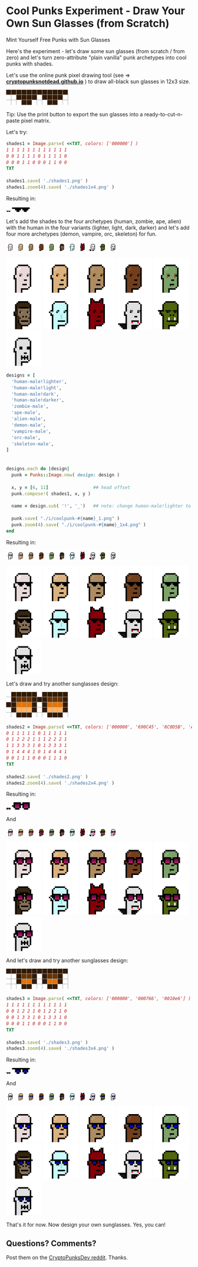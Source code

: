 # Cool Punks Experiment - Draw Your Own Sun Glasses (from Scratch)

Mint Yourself Free Punks with Sun Glasses


Here's the experiment - let's draw some sun glasses (from scratch / from zero)
and let's turn zero-attribute "plain vanilla" punk archetypes
into cool punks with shades.


Let's use the online punk pixel drawing tool (see => [**cryptopunksnotdead.github.io**](https://cryptopunksnotdead.github.io) )
to draw all-black sun glasses in 12x3 size.


![](i/pixel-shades1.png)

Tip: Use the print button to export the sun glasses into
a ready-to-cut-n-paste pixel matrix.


Let's try:

``` ruby
shades1 = Image.parse( <<TXT, colors: ['000000'] )
1 1 1 1 1 1 1 1 1 1 1 1
0 0 1 1 1 1 0 1 1 1 1 0
0 0 0 1 1 0 0 0 1 1 0 0
TXT

shades1.save( './shades1.png' )
shades1.zoom(4).save( './shades1x4.png' )
```

Resulting in:

![](i/shades1.png)
![](i/shades1x4.png)




Let's add the shades to the four archetypes
(human, zombie, ape, alien)  with the human in the four
variants (lighter, light, dark, darker)
and let's add four more archetypes
(demon, vampire, orc, skeleton) for fun.

![](i/design-human-male_lighter.png)
![](i/design-human-male_light.png)
![](i/design-human-male_dark.png)
![](i/design-human-male_darker.png)
![](i/design-zombie-male.png)
![](i/design-ape-male.png)
![](i/design-alien-male.png)
![](i/design-demon-male.png)
![](i/design-vampire-male.png)
![](i/design-orc-male.png)
![](i/design-skeleton-male.png)

![](i/design-human-male_lighterx4.png)
![](i/design-human-male_lightx4.png)
![](i/design-human-male_darkx4.png)
![](i/design-human-male_darkerx4.png)
![](i/design-zombie-malex4.png)
![](i/design-ape-malex4.png)
![](i/design-alien-malex4.png)
![](i/design-demon-malex4.png)
![](i/design-vampire-malex4.png)
![](i/design-orc-malex4.png)
![](i/design-skeleton-malex4.png)



``` ruby
designs = [
  'human-male!lighter',
  'human-male!light',
  'human-male!dark',
  'human-male!darker',
  'zombie-male',
  'ape-male',
  'alien-male',
  'demon-male',
  'vampire-male',
  'orc-male',
  'skeleton-male',
]


designs.each do |design|
  punk = Punks::Image.new( design: design )

  x, y = [6, 11]                 ## head offset
  punk.compose!( shades1, x, y )

  name = design.sub( '!', '_')   ## note: change human-male!lighter to human-male_lighter

  punk.save( "./i/coolpunk-#{name}_1.png" )
  punk.zoom(4).save( "./i/coolpunk-#{name}_1x4.png" )
end
```


Resulting in:

![](i/coolpunk-human-male_lighter_1.png)
![](i/coolpunk-human-male_light_1.png)
![](i/coolpunk-human-male_dark_1.png)
![](i/coolpunk-human-male_darker_1.png)
![](i/coolpunk-zombie-male_1.png)
![](i/coolpunk-ape-male_1.png)
![](i/coolpunk-alien-male_1.png)
![](i/coolpunk-demon-male_1.png)
![](i/coolpunk-vampire-male_1.png)
![](i/coolpunk-orc-male_1.png)
![](i/coolpunk-skeleton-male_1.png)

![](i/coolpunk-human-male_lighter_1x4.png)
![](i/coolpunk-human-male_light_1x4.png)
![](i/coolpunk-human-male_dark_1x4.png)
![](i/coolpunk-human-male_darker_1x4.png)
![](i/coolpunk-zombie-male_1x4.png)
![](i/coolpunk-ape-male_1x4.png)
![](i/coolpunk-alien-male_1x4.png)
![](i/coolpunk-demon-male_1x4.png)
![](i/coolpunk-vampire-male_1x4.png)
![](i/coolpunk-orc-male_1x4.png)
![](i/coolpunk-skeleton-male_1x4.png)



Let's draw and try another sunglasses design:

![](i/pixel-shades2.png)

``` ruby
shades2 = Image.parse( <<TXT, colors: ['000000', '690C45', '8C0D5B', 'AD2160'] )
0 1 1 1 1 1 0 1 1 1 1 1
0 1 2 2 2 1 1 1 2 2 2 1
1 1 3 3 3 1 0 1 3 3 3 1
0 1 4 4 4 1 0 1 4 4 4 1
0 0 1 1 1 0 0 0 1 1 1 0
TXT

shades2.save( './shades2.png' )
shades2.zoom(4).save( './shades2x4.png' )
```

Resulting in:

![](i/shades2.png)
![](i/shades2x4.png)

And


![](i/coolpunk-human-male_lighter_2.png)
![](i/coolpunk-human-male_light_2.png)
![](i/coolpunk-human-male_dark_2.png)
![](i/coolpunk-human-male_darker_2.png)
![](i/coolpunk-zombie-male_2.png)
![](i/coolpunk-ape-male_2.png)
![](i/coolpunk-alien-male_2.png)
![](i/coolpunk-demon-male_2.png)
![](i/coolpunk-vampire-male_2.png)
![](i/coolpunk-orc-male_2.png)
![](i/coolpunk-skeleton-male_2.png)

![](i/coolpunk-human-male_lighter_2x4.png)
![](i/coolpunk-human-male_light_2x4.png)
![](i/coolpunk-human-male_dark_2x4.png)
![](i/coolpunk-human-male_darker_2x4.png)
![](i/coolpunk-zombie-male_2x4.png)
![](i/coolpunk-ape-male_2x4.png)
![](i/coolpunk-alien-male_2x4.png)
![](i/coolpunk-demon-male_2x4.png)
![](i/coolpunk-vampire-male_2x4.png)
![](i/coolpunk-orc-male_2x4.png)
![](i/coolpunk-skeleton-male_2x4.png)



And let's draw and try another sunglasses design:

![](i/pixel-shades3.png)

``` ruby
shades3 = Image.parse( <<TXT, colors: ['000000', '000766', '0010e6'] )
1 1 1 1 1 1 1 1 1 1 1 1
0 0 1 2 2 1 0 1 2 2 1 0
0 0 1 3 3 1 0 1 3 3 1 0
0 0 0 1 1 0 0 0 1 1 0 0
TXT

shades3.save( './shades3.png' )
shades3.zoom(4).save( './shades3x4.png' )
```

Resulting in:

![](i/shades3.png)
![](i/shades3x4.png)

And


![](i/coolpunk-human-male_lighter_3.png)
![](i/coolpunk-human-male_light_3.png)
![](i/coolpunk-human-male_dark_3.png)
![](i/coolpunk-human-male_darker_3.png)
![](i/coolpunk-zombie-male_3.png)
![](i/coolpunk-ape-male_3.png)
![](i/coolpunk-alien-male_3.png)
![](i/coolpunk-demon-male_3.png)
![](i/coolpunk-vampire-male_3.png)
![](i/coolpunk-orc-male_3.png)
![](i/coolpunk-skeleton-male_3.png)

![](i/coolpunk-human-male_lighter_3x4.png)
![](i/coolpunk-human-male_light_3x4.png)
![](i/coolpunk-human-male_dark_3x4.png)
![](i/coolpunk-human-male_darker_3x4.png)
![](i/coolpunk-zombie-male_3x4.png)
![](i/coolpunk-ape-male_3x4.png)
![](i/coolpunk-alien-male_3x4.png)
![](i/coolpunk-demon-male_3x4.png)
![](i/coolpunk-vampire-male_3x4.png)
![](i/coolpunk-orc-male_3x4.png)
![](i/coolpunk-skeleton-male_3x4.png)



That's it for now.  Now design your own sunglasses. Yes, you can!




## Questions? Comments?

Post them on the [CryptoPunksDev reddit](https://old.reddit.com/r/CryptoPunksDev). Thanks.
